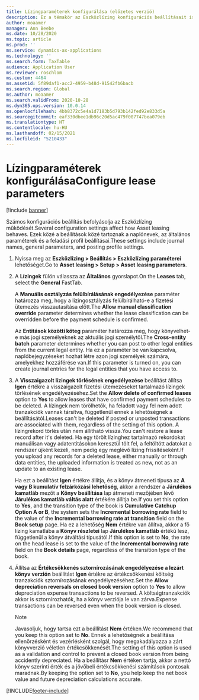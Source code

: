 ```yaml
---
title: Lízingparaméterek konfigurálása (előzetes verzió)
description: Ez a témakör az Eszközlízing konfigurációs beállításait ismerteti, például a biztonsági információkat és a számlázási beállításokat.
author: moaamer
manager: Ann Beebe
ms.date: 10/28/2020
ms.topic: article
ms.prod: ''
ms.service: dynamics-ax-applications
ms.technology: ''
ms.search.form: TaxTable
audience: Application User
ms.reviewer: roschlom
ms.custom: 4464
ms.assetid: 5f89daf1-acc2-4959-b48d-91542fb6bacb
ms.search.region: Global
ms.author: moaamer
ms.search.validFrom: 2020-10-28
ms.dyn365.ops.version: 10.0.14
ms.openlocfilehash: 4bb8372c5e4a1d7183b5d793b142fed92e833d5a
ms.sourcegitcommit: eaf330dbee1db96c20d5ac479f007747bea079eb
ms.translationtype: HT
ms.contentlocale: hu-HU
ms.lasthandoff: 02/15/2021
ms.locfileid: "5210433"
---
```

# <a name="configure-lease-parameters"></a><span data-ttu-id="f3206-103">Lízingparaméterek konfigurálása</span><span class="sxs-lookup"><span data-stu-id="f3206-103">Configure lease parameters</span></span>

[!include [banner](../includes/banner.md)]

<span data-ttu-id="f3206-104">Számos konfigurációs beállítás befolyásolja az Eszközlízing működését.</span><span class="sxs-lookup"><span data-stu-id="f3206-104">Several configuration settings affect how Asset leasing behaves.</span></span> <span data-ttu-id="f3206-105">Ezek közé a beállítások közé tartoznak a naplónevek, az általános paraméterek és a feladási profil beállításai.</span><span class="sxs-lookup"><span data-stu-id="f3206-105">These settings include journal names, general parameters, and posting profile settings.</span></span>

1. <span data-ttu-id="f3206-106">Nyissa meg az **Eszközlízing \> Beállítás \> Eszközlízing paraméterei** lehetőséget.</span><span class="sxs-lookup"><span data-stu-id="f3206-106">Go to **Asset leasing \> Setup \> Asset leasing parameters**.</span></span>
2. <span data-ttu-id="f3206-107">A **Lízingek** fülön válassza az **Általános** gyorslapot.</span><span class="sxs-lookup"><span data-stu-id="f3206-107">On the **Leases** tab, select the **General** FastTab.</span></span>

    <span data-ttu-id="f3206-108">A **Manuális osztályzás felülbírálásának engedélyezése** paraméter határozza meg, hogy a lízingosztályzás felülbírálható-e a fizetési ütemezés visszautasítása előtt.</span><span class="sxs-lookup"><span data-stu-id="f3206-108">The **Allow manual classification override** parameter determines whether the lease classification can be overridden before the payment schedule is confirmed.</span></span>

    <span data-ttu-id="f3206-109">Az **Entitások közötti köteg** paraméter határozza meg, hogy könyvelhet-e más jogi személyeknek az aktuális jogi személytől.</span><span class="sxs-lookup"><span data-stu-id="f3206-109">The **Cross-entity batch** parameter determines whether you can post to other legal entities from the current legal entity.</span></span> <span data-ttu-id="f3206-110">Ha ez a paraméter be van kapcsolva, naplóbejegyzéseket hozhat létre azon jogi személyek számára, amelyekhez hozzáférése van.</span><span class="sxs-lookup"><span data-stu-id="f3206-110">If this parameter is turned on, you can create journal entries for the legal entities that you have access to.</span></span>

3. <span data-ttu-id="f3206-111">A **Visszaigazolt lízingek törlésének engedélyezése** beállítást állítsa **Igen** értékre a visszaigazolt fizetési ütemezéseket tartalmazó lízingek törlésének engedélyezéséhez.</span><span class="sxs-lookup"><span data-stu-id="f3206-111">Set the **Allow delete of confirmed leases** option to **Yes** to allow leases that have confirmed payment schedules to be deleted.</span></span> <span data-ttu-id="f3206-112">A lízingek nem törölhetők, ha feladott vagy fel nem adott tranzakciók vannak társítva, függetlenül ennek a lehetőségnek a beállításától.</span><span class="sxs-lookup"><span data-stu-id="f3206-112">Leases can't be deleted if posted or unposted transactions are associated with them, regardless of the setting of this option.</span></span> <span data-ttu-id="f3206-113">A lízingrekord törlés után nem állítható vissza.</span><span class="sxs-lookup"><span data-stu-id="f3206-113">You can't restore a lease record after it's deleted.</span></span> <span data-ttu-id="f3206-114">Ha egy törölt lízinghez tartalmazó rekordokat manuálisan vagy adatentitásokon keresztül tölt fel, a feltöltött adatokat a rendszer újként kezeli, nem pedig egy meglévő lízing frissítéseként.</span><span class="sxs-lookup"><span data-stu-id="f3206-114">If you upload any records for a deleted lease, either manually or through data entities, the uploaded information is treated as new, not as an update to an existing lease.</span></span>

    <span data-ttu-id="f3206-115">Ha ezt a beállítást **Igen** értékre állítja, és a könyv átmeneti típusa az **A vagy B kumulatív felzárkózási lehetőség**, akkor a rendszer a **Járulékos kamatláb** mezőt a **Könyv beállítása** lap átmeneti mezőjében lévő **Járulékos kamatláb váltás alatt** értékére állítja be.</span><span class="sxs-lookup"><span data-stu-id="f3206-115">If you set this option to **Yes**, and the transition type of the book is **Cumulative Catchup Option A or B**, the system sets the **Incremental borrowing rate** field to the value of the **Incremental borrowing rate at transition** field on the **Book setup** page.</span></span> <span data-ttu-id="f3206-116">Ha ez a lehetőség **Nem** értékre van állítva, akkor a fő lízing kamatlába a **Könyv részletei** lap **Járulékos kamatláb** értékű lesz, függetlenül a könyv átváltási típusától.</span><span class="sxs-lookup"><span data-stu-id="f3206-116">If this option is set to **No**, the rate on the head lease is set to the value of the **Incremental borrowing rate** field on the **Book details** page, regardless of the transition type of the book.</span></span>

4. <span data-ttu-id="f3206-117">Állítsa az **Értékcsökkenés sztornírozásának engedélyezése a lezárt könyv verzión** beállítást **Igen** értékre az értékcsökkenési költség tranzakciók sztornírozásának engedélyezéséhez.</span><span class="sxs-lookup"><span data-stu-id="f3206-117">Set the **Allow depreciation reversals on closed book version** option to **Yes** to allow depreciation expense transactions to be reversed.</span></span> <span data-ttu-id="f3206-118">A költségtranzakciók akkor is sztornírozhatók, ha a könyv verziója le van zárva.</span><span class="sxs-lookup"><span data-stu-id="f3206-118">Expense transactions can be reversed even when the book version is closed.</span></span>

    > [!NOTE]
    > <span data-ttu-id="f3206-119">Javasoljuk, hogy tartsa ezt a beállítást **Nem** értéken.</span><span class="sxs-lookup"><span data-stu-id="f3206-119">We recommend that you keep this option set to **No**.</span></span> <span data-ttu-id="f3206-120">Ennek a lehetőségnek a beállítása ellenőrzésként és vezérlésként szolgál, hogy megakadályozza a zárt könyvverzió véletlen értékcsökkenését.</span><span class="sxs-lookup"><span data-stu-id="f3206-120">The setting of this option is used as a validation and control to prevent a closed book version from being accidently depreciated.</span></span> <span data-ttu-id="f3206-121">Ha a beállításr **Nem** értéken tartja, akkor a nettó könyv szerinti érték és a jövőbeli értékcsökkenési számítások pontosak maradnak.</span><span class="sxs-lookup"><span data-stu-id="f3206-121">By keeping the option set to **No**, you help keep the net book value and future depreciation calculations accurate.</span></span>


[!INCLUDE[footer-include](../../includes/footer-banner.md)]